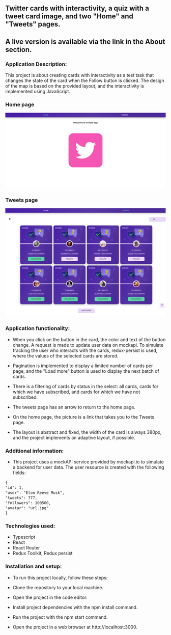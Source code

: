 ## Twitter cards with interactivity, a quiz with a tweet card image, and two "Home" and "Tweets" pages.

## A live version is available via the link in the About section.

### Application Description:

This project is about creating cards with interactivity as a test task that changes the state of the card when the Follow button is clicked. The design of the map is based on the provided layout, and the interactivity is implemented using JavaScript.

### Home page

<img src="./src/assets/images/home-page.png">

### Tweets page

<img src="./src/assets/images/tweets-page.png">

### Application functionality:

- When you click on the button in the card, the color and text of the button change. A request is made to update user data on mockapi. To simulate tracking the user who interacts with the cards, redux-persist is used, where the values of the selected cards are stored.

- Pagination is implemented to display a limited number of cards per page, and the "Load more" button is used to display the next batch of cards.

- There is a filtering of cards by status in the select: all cards, cards for which we have subscribed, and cards for which we have not subscribed.

- The tweets page has an arrow to return to the home page.

- On the home page, the picture is a link that takes you to the Tweets page.

- The layout is abstract and fixed, the width of the card is always 380px, and the project implements an adaptive layout, if possible.

### Additional information:

- This project uses a mockAPI service provided by mockapi.io to simulate a backend for user data. The user resource is created with the following fields:

```
{
"id": 1,
"user": "Elon Reeve Musk",
"tweets": 777,
"followers": 100500,
"avatar": "url.jpg"
}
```

### Technologies used:

- Typescript
- React
- React Router
- Redux Toolkit, Redux persist

### Installation and setup:

- To run this project locally, follow these steps:

- Clone the repository to your local machine.
- Open the project in the code editor.
- Install project dependencies with the npm install command.
- Run the project with the npm start command.
- Open the project in a web browser at http://localhost:3000.

